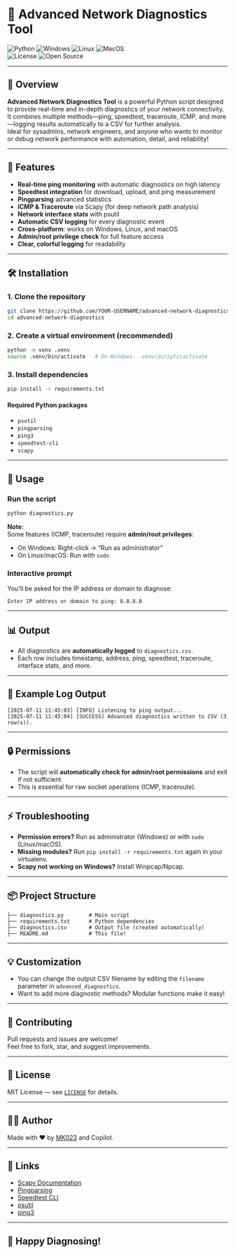 # 🎯 Advanced Network Diagnostics Tool

![Python](https://img.shields.io/badge/Python-3.8%2B-blue?logo=python) ![Windows](https://img.shields.io/badge/OS-Windows-blue?logo=windows) ![Linux](https://img.shields.io/badge/OS-Linux-yellow?logo=linux) ![MacOS](https://img.shields.io/badge/OS-macOS-lightgrey?logo=apple)  
![License](https://img.shields.io/badge/License-MIT-green.svg) ![Open Source](https://img.shields.io/badge/Open%20Source-Yes-brightgreen)  

---

## 🚀 Overview

**Advanced Network Diagnostics Tool** is a powerful Python script designed to provide real-time and in-depth diagnostics of your network connectivity. It combines multiple methods—ping, speedtest, traceroute, ICMP, and more—logging results automatically to a CSV for further analysis.  
Ideal for sysadmins, network engineers, and anyone who wants to monitor or debug network performance with automation, detail, and reliability!

---

## 🌟 Features

- **Real-time ping monitoring** with automatic diagnostics on high latency
- **Speedtest integration** for download, upload, and ping measurement
- **Pingparsing** advanced statistics
- **ICMP & Traceroute** via Scapy (for deep network path analysis)
- **Network interface stats** with psutil
- **Automatic CSV logging** for every diagnostic event
- **Cross-platform**: works on Windows, Linux, and macOS
- **Admin/root privilege check** for full feature access
- **Clear, colorful logging** for readability

---

## 🛠️ Installation

### 1. Clone the repository

```bash
git clone https://github.com/YOUR-USERNAME/advanced-network-diagnostics.git
cd advanced-network-diagnostics
```

### 2. Create a virtual environment (recommended)

```bash
python -m venv .venv
source .venv/bin/activate   # On Windows: .venv\Scripts\activate
```

### 3. Install dependencies

```bash
pip install -r requirements.txt
```

#### Required Python packages

- `psutil`
- `pingparsing`
- `ping3`
- `speedtest-cli`
- `scapy`

---

## 🚦 Usage

### Run the script

```bash
python diagnostics.py
```

**Note:**  
Some features (ICMP, traceroute) require **admin/root privileges**:
- On Windows: Right-click → “Run as administrator”
- On Linux/macOS: Run with `sudo`

### Interactive prompt

You'll be asked for the IP address or domain to diagnose:

```
Enter IP address or domain to ping: 8.8.8.8
```

---

## 📊 Output

- All diagnostics are **automatically logged** to `diagnostics.csv`.
- Each row includes timestamp, address, ping, speedtest, traceroute, interface stats, and more.

---

## 🎨 Example Log Output

```text
[2025-07-11 11:45:03] [INFO] Listening to ping output...
[2025-07-11 11:45:04] [SUCCESS] Advanced diagnostics written to CSV (3 row(s)).
```

---

## 🔒 Permissions

- The script will **automatically check for admin/root permissions** and exit if not sufficient.
- This is essential for raw socket operations (ICMP, traceroute).

---

## ⚡ Troubleshooting

- **Permission errors?** Run as administrator (Windows) or with `sudo` (Linux/macOS).
- **Missing modules?** Run `pip install -r requirements.txt` again in your virtualenv.
- **Scapy not working on Windows?** Install Winpcap/Npcap.

---

## 📦 Project Structure

```text
├── diagnostics.py        # Main script
├── requirements.txt      # Python dependencies
├── diagnostics.csv       # Output file (created automatically)
├── README.md             # This file!
```

---

## 💡 Customization

- You can change the output CSV filename by editing the `filename` parameter in `advanced_diagnostics`.
- Want to add more diagnostic methods? Modular functions make it easy!

---

## 🤝 Contributing

Pull requests and issues are welcome!  
Feel free to fork, star, and suggest improvements.

---

## 📜 License

MIT License — see [`LICENSE`](LICENSE) for details.

---

## 🙋‍♂️ Author

Made with ❤️ by [MK023](https://github.com/MK023) and Copilot.

---

## 🔗 Links

- [Scapy Documentation](https://scapy.readthedocs.io/)
- [Pingparsing](https://pypi.org/project/pingparsing/)
- [Speedtest CLI](https://github.com/sivel/speedtest-cli)
- [psutil](https://psutil.readthedocs.io/)
- [ping3](https://github.com/kyan001/ping3)

---

## 🎉 Happy Diagnosing!